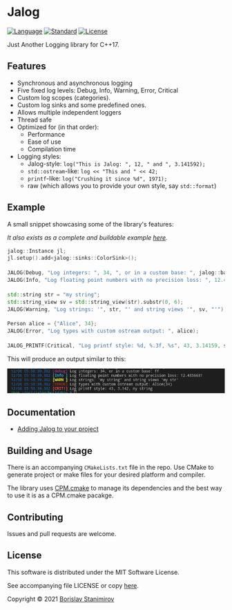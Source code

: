 # Jalog

[![Language](https://img.shields.io/badge/language-C++-blue.svg)](https://isocpp.org/) [![Standard](https://img.shields.io/badge/C%2B%2B-17-blue.svg)](https://en.wikipedia.org/wiki/C%2B%2B#Standardization) [![License](https://img.shields.io/badge/license-MIT-blue.svg)](https://opensource.org/licenses/MIT)

Just Another Logging library for C++17.

## Features

* Synchronous and asynchronous logging
* Five fixed log levels: Debug, Info, Warning, Error, Critical
* Custom log scopes (categories).
* Custom log sinks and some predefined ones.
* Allows multiple independent loggers
* Thread safe
* Optimized for (in that order):
    * Performance
    * Ease of use
    * Compilation time
* Logging styles:
    * Jalog-style: `log("This is Jalog: ", 12, " and ", 3.141592);`
    * `std::ostream`-like: `log << "This and " << 42;`
    * `printf`-like: `log("Crushing it since %d", 1971);`
    * raw (which allows you to provide your own style, say `std::format`)

## Example

A small snippet showcasing some of the library's features:

*It also exists as a complete and buildable example [here](example/e-BasicShowcase.cpp).*

```c++
jalog::Instance jl;
jl.setup().add<jalog::sinks::ColorSink>();

JALOG(Debug, "Log integers: ", 34, ", or in a custom base: ", jalog::base<16>(255));
JALOG(Info, "Log floating point numbers with no precision loss: ", 12.4356631);

std::string str = "my string";
std::string_view sv = std::string_view(str).substr(0, 6);
JALOG(Warning, "Log strings: '", str, "' and string views '", sv, "'");

Person alice = {"Alice", 34};
JALOG(Error, "Log types with custom ostream output: ", alice);

JALOG_PRINTF(Critical, "Log printf style: %d, %.3f, %s", 43, 3.14159, str.c_str());
```

This will produce an output similar to this:

![Screeshot](doc/showcase-screen.png)

## Documentation

* [Adding Jalog to your project](doc/how-to-add.md)

## Building and Usage

There is an accompanying `CMakeLists.txt` file in the repo. Use CMake to generate project or make files for your desired platform and compiler.

The library uses [CPM.cmake](https://github.com/cpm-cmake/CPM.cmake) to manage its dependencies and the best way to use it is as a CPM.cmake pacakge.

## Contributing

Issues and pull requests are welcome.

## License

This software is distributed under the MIT Software License.

See accompanying file LICENSE or copy [here](https://opensource.org/licenses/MIT).

Copyright &copy; 2021 [Borislav Stanimirov](http://github.com/iboB)
